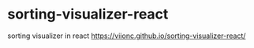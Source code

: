# sorting-visualizer-react
sorting visualizer in react
https://viionc.github.io/sorting-visualizer-react/
